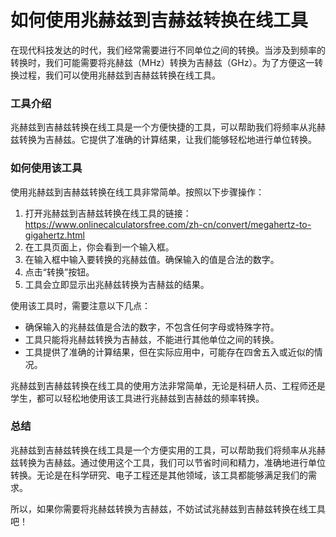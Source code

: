 如何使用兆赫兹到吉赫兹转换在线工具
=================

在现代科技发达的时代，我们经常需要进行不同单位之间的转换。当涉及到频率的转换时，我们可能需要将兆赫兹（MHz）转换为吉赫兹（GHz）。为了方便这一转换过程，我们可以使用兆赫兹到吉赫兹转换在线工具。

### 工具介绍

兆赫兹到吉赫兹转换在线工具是一个方便快捷的工具，可以帮助我们将频率从兆赫兹转换为吉赫兹。它提供了准确的计算结果，让我们能够轻松地进行单位转换。

### 如何使用该工具

使用兆赫兹到吉赫兹转换在线工具非常简单。按照以下步骤操作：

1. 打开兆赫兹到吉赫兹转换在线工具的链接：<https://www.onlinecalculatorsfree.com/zh-cn/convert/megahertz-to-gigahertz.html>
2. 在工具页面上，你会看到一个输入框。
3. 在输入框中输入要转换的兆赫兹值。确保输入的值是合法的数字。
4. 点击“转换”按钮。
5. 工具会立即显示出兆赫兹转换为吉赫兹的结果。

使用该工具时，需要注意以下几点：

- 确保输入的兆赫兹值是合法的数字，不包含任何字母或特殊字符。
- 工具只能将兆赫兹转换为吉赫兹，不能进行其他单位之间的转换。
- 工具提供了准确的计算结果，但在实际应用中，可能存在四舍五入或近似的情况。

兆赫兹到吉赫兹转换在线工具的使用方法非常简单，无论是科研人员、工程师还是学生，都可以轻松地使用该工具进行兆赫兹到吉赫兹的频率转换。

### 总结

兆赫兹到吉赫兹转换在线工具是一个方便实用的工具，可以帮助我们将频率从兆赫兹转换为吉赫兹。通过使用这个工具，我们可以节省时间和精力，准确地进行单位转换。无论是在科学研究、电子工程还是其他领域，该工具都能够满足我们的需求。

所以，如果你需要将兆赫兹转换为吉赫兹，不妨试试兆赫兹到吉赫兹转换在线工具吧！